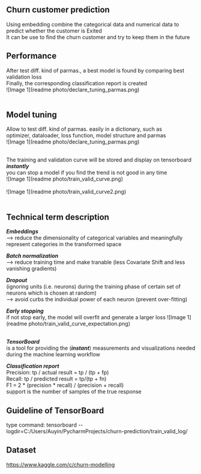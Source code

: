 ## Churn customer prediction
Using embedding combine the categorical data and numerical data to predict whether the customer is Exited <br>
It can be use to find the churn customer and try to keep them in the future <br>

## Performance
After test diff. kind of parmas., a best model is found by comparing best validation loss<br>
Finally, the corresponding classification report is created <br>
![Image 1](readme photo/declare_tuning_parmas.png) <br><br> 

## Model tuning
Allow to test diff. kind of parmas. easily in a dictionary, such as <br>
optimizer, dataloader, loss function, model structure and parmas <br>
![Image 1](readme photo/declare_tuning_parmas.png) <br><br>

The training and validation curve will be stored and display on tensorboard ***instantly*** <br>
you can stop a model if you find the trend is not good in any time <br>
![Image 1](readme photo/train_valid_curve.png) <br><br>
![Image 1](readme photo/train_valid_curve2.png) <br><br>

## Technical term description
***Embeddings*** <br>
--> reduce the dimensionality of categorical variables and meaningfully represent categories in the transformed space <br>

***Batch normalization*** <br>
--> reduce training time and make tranable  (less Covariate Shift and less vanishing gradients)

***Dropout*** <br>
(ignoring units (i.e. neurons) during the training phase of certain set of neurons which is chosen at random) <br>
--> avoid curbs the individual power of each neuron (prevent over-fitting) <br>

***Early stopping*** <br>
if not stop early, the model will overfit and generate a larger loss
![Image 1](readme photo/train_valid_curve_expectation.png) <br><br>

***TensorBoard*** <br>
is a tool for providing the (***instant***) measurements and visualizations needed during the machine learning workflow <br>

***Classification report*** <br>
Precision: tp / actual result = tp / (tp + fp)   <br>
Recall: tp / predicted result = tp/(tp + fn)  <br>
F1 = 2 * (precision * recall) / (precision + recall) <br>
support is the number of samples of the true response <br>

## Guideline of TensorBoard
type command: tensorboard --logdir=C:/Users/Auyin/PycharmProjects/churn-prediction/train_valid_log/

## Dataset
https://www.kaggle.com/c/churn-modelling

